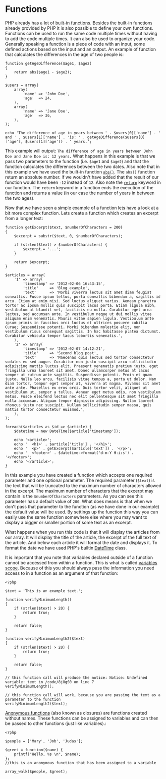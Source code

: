 Functions
=========

PHP already has a lot of [built-in functions][builtin-functions]. Besides the built-in functions already provided by PHP it is also possible to define your own functions. Functions can be used to run the same code multiple times without having to add the code multiple times. It can also be used to organize your code. Generally speaking a function is a piece of code with an input, some defined actions based on the input and an output. An example of function that calculates the differences in the age of two people is:

    function getAgeDifference($age1, $age2)
    {
        return abs($age1 - $age2);
    }

    $users = array(
        array(
            'name' => 'John Doe',
            'age'  => 24,
        ),
        array(
            'name' => 'Jane Doe',
            'age'  => 36,
        ),
    );

    echo 'The difference of age in years between ' . $users[0]['name'] . ' and ' . $users[1]['name'] . 'is: ' . getAgeDifference($users[0]['age'], $users[1]['age']) . ' years.';

This example will output: `The difference of age in years between John Doe and Jane Doe is: 12 years.` What happens in this example is that we pass two parameters to the function (i.e. `$age1` and `$age2`) and that the function calculates the differences between the two dates. Also note that in this example we have used the built-in function [`abs()`][abs]. The `abs()` function return an absolute number. If we wouldn't have added that the result of our function would have been `-12` instead of `12`. Also note the [`return`][return] keyword in our function. The `return` keyword in a function ends the execution of the function and returns a value (in our case the number of years in between the two ages).

Now that we have seen a simple example of a function lets have a look at a bit more complex function. Lets create a function which creates an excerpt from a longer text:

    function getExcerpt($text, $numberOfCharacters = 200)
    {
        $excerpt = substr($text, 0, $numberOfCharacters);

        if (strlen($text) > $numberOfCharacters) {
            $excerpt.= '...';
        }

        return $excerpt;
    }

    $articles = array(
        '1' => array(
            'timestamp' => '2012-02-06 16:43:15',
            'title'     => 'Blog example',
            'text'      => 'Morbi viverra lectus sit amet diam feugiat convallis. Fusce ipsum tellus, porta convallis bibendum a, sagittis id arcu. Etiam at enim nisi. Sed luctus aliquet varius. Aenean pharetra tortor ac ipsum mollis quis suscipit lacus porta. Etiam ligula nibh, vestibulum at blandit vel, facilisis eu nulla. Curabitur eget urna lectus, sed accumsan ante. In vestibulum neque ut dui mollis vitae aliquam enim venenatis. Mauris vitae sapien ligula. Vestibulum ante ipsum primis in faucibus orci luctus et ultrices posuere cubilia Curae; Suspendisse potenti. Morbi bibendum molestie elit, non vestibulum risus consequat sagittis. In hac habitasse platea dictumst. Curabitur vehicula tempor lacus lobortis venenatis.',
        ),
        '2' => array(
            'timestamp' => '2012-02-07 14:12:21',
            'title'     => 'Second blog post',
            'text'      => 'Maecenas quis lectus sed tortor consectetur sodales eu sed augue. Curabitur non justo suscipit arcu sollicitudin adipiscing mattis luctus elit. Praesent venenatis pretium justo, eget fringilla urna laoreet sit amet. Donec ullamcorper metus at lacus semper ut rutrum ante sagittis. Suspendisse potenti. Proin et quam justo. Nulla leo arcu, facilisis vitae tempus a, porta ut dolor. Nam diam tortor, tempor eget semper at, viverra at magna. Vivamus sit amet ante ante. Phasellus eu eros orci. Duis tortor velit, aliquet ut vestibulum ut, semper a tellus. Aenean eget metus odio, non vestibulum metus. Fusce eleifend lectus nec elit pellentesque sit amet fringilla nulla accumsan. Aliquam tempor dignissim adipiscing. Nullam laoreet rhoncus justo nec suscipit. Nullam sollicitudin semper massa, quis mattis tortor consectetur euismod.',
        ),
    );

    foreach($articles as $id => $article) {
        $datetime = new DateTime($article['timestamp']);

        echo '<article>';
        echo '  <h1>' . $article['title'] . '</h1>';
        echo '  <p>' . getExcerpt($article['text']) . '</p>';
        echo '  <footer>' . $datetime->format('d-m-Y H:i:s') . '</footer>';
        echo '</article>';
    }

In this example you have created a function which accepts one required parameter and one optional parameter. The required parameter (`$text`) is the text that will be truncated to the maximum number of characters allowed in the excerpt. The maximum number of characters that the excerpt may contain is the `$numberOfCharacters` parameters. As you can see this parameter has a default value of `200`. What does means is that when we don't pass that parameter to the function (as we have done in our example) the default value will be used. By settings up the function this way you can easily use the same function somewhere else where you may want to display a bigger or smaller portion of some text as an excerpt.

What happens when you run this code is that it will display the articles from our array. It will display the title of the article, the excerpt of the full text of the article. And below each article it will format the date and displays it. To format the date we have used PHP's builtin [DateTime][datetime] class.

It is important that you note that variables declared outside of a function cannot be accessed from within a function. This is what is called [variables scope][variables-scope]. Because of this you should always pass the information you need access to in a function as an argument of that function:

    <?php

    $text = 'This is an example text.';

    function verifyMinimumLength()
    {
        if (strlen($text) > 20) {
            return true;
        }

        return false;
    }

    function verifyMinimumLength2($text)
    {
        if (strlen($text) > 20) {
            return true;
        }

        return false;
    }

    // this function call will produce the notice: Notice: Undefined variable: text in /code/8j8gS0 on line 7
    verifyMinimumLength();

    // this function call will work, because you are passing the text as a parameter to the function
    verifyMinimumLength2($text);

[Anonymous functions][anonymous-functions] (also known as closures) are functions created without names. These functions can be assigned to variables and can then be passed to other functions (just like variables).:

    <?php

    $people = ['Mary', 'Job', 'Judas'];
    
    $greet = function($name) {
        printf("Hello, %s \n", $name);
    };
    //this is an anonymous function that has been assigned to a variable
    
    array_walk($people, $greet);
    


[builtin-functions]:http://php.net/manual/en/functions.internal.php
[abs]:http://php.net/manual/en/function.abs.php
[return]:http://php.net/manual/en/function.return.php
[filterval]:http://php.net/manual/en/function.filter-var.php
[pregmatch]:http://php.net/manual/en/function.preg-match.php
[header]:http://php.net/manual/en/function.header.php
[exit]:http://php.net/manual/en/function.exit.php
[datetime]:http://php.net/manual/en/book.datetime.php
[variables-scope]:http://php.net/manual/en/language.variables.scope.php
[anonymous-functions]:http://php.net/manual/en/functions.anonymous.php
